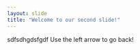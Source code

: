 ```yaml
---
layout: slide
title: "Welcome to our second slide!"
---
```

sdfsdhgdsfgdf
Use the left arrow to go back!